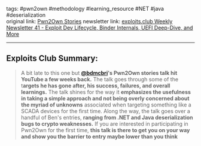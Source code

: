 tags: #pwn2own #methodology #learning_resource #NET #java #deserialization  
original link:  [Pwn2Own Stories](https://www.youtube.com/watch?v=j6jhzFgz_Xo&ab_channel=SecurityBSidesAlbuquerque&ref=blog.exploits.club)
newsletter link: [exploits.club Weekly Newsletter 41 - Exploit Dev Lifecycle, Binder Internals, UEFI Deep-Dive, and More](https://blog.exploits.club/exploits-club-weekly-newsletter-41-exploit-dev-lifecycle-binder-internals-uefi-deep-dive-and-more/)

---
## Exploits Club Summary:
> A bit late to this one but [**@bdmcbri**](https://x.com/bdmcbri?ref=blog.exploits.club)**'s Pwn2Own stories talk hit YouTube a few weeks back.** The talk goes through some of the t**argets he has gone after, his success, failures, and overall learnings.** The talk shines for the way it **emphasizes the usefulness in taking a simple approach and not being overly concerned about the myriad of unknowns** associated when targeting something like a SCADA devices for the first time. Along the way, the talk goes over a handful of Ben's entries, **ranging from .NET and Java deserialization bugs to crypto weaknesses.** If you are interested in participating in Pwn2Own for the first time, **this talk is there to get you on your way and show you the barrier to entry maybe lower than you think** 